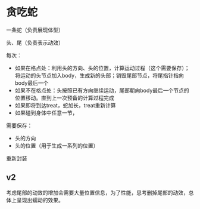 # 贪吃蛇

一条蛇（负责展现体型）

头、尾（负责表示动效）





每次：

- 如果在格点处：利用头的方向、头的位置，计算运动过程（这个需要保存）；将运动的头节点加入body，生成新的头部；销毁尾部节点，将尾指针指向body最后一个
- 如果不在格点处：头按照已有方向继续运动，尾部朝向body最后一个节点的位置移动。直到上一次预备的计算过程完成
- 如果即将到达treat，蛇加长，treat重新计算
- 如果碰到身体中任意一节，



需要保存：

- 头的方向
- 头的位置（用于生成一系列的位置）



重新封装





## v2

考虑尾部的动效的增加会需要大量位置信息，为了性能，思考删掉尾部的动效，总体上呈现出蠕动的效果。


